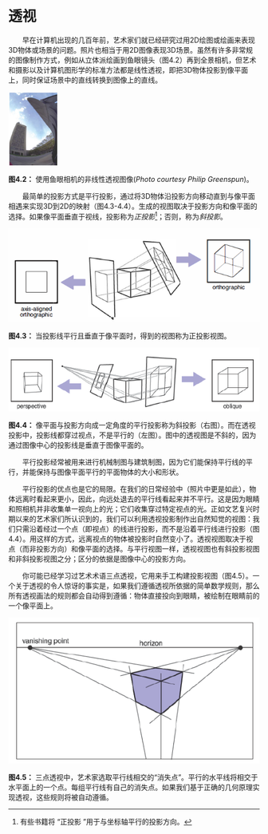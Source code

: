 # 透视

&emsp;&emsp;早在计算机出现的几百年前，艺术家们就已经研究过用2D绘图或绘画来表现3D物体或场景的问题。照片也相当于用2D图像表现3D场景。虽然有许多非常规的图像制作方式，例如从立体派绘画到鱼眼镜头（图4.2）再到全景相机，但艺术和摄影以及计算机图形学的标准方法都是线性透视，即把3D物体投影到像平面上，同时保证场景中的直线转换到图像上的直线。

![4.2](./img/4.2.png)

**图4.2：** 使用鱼眼相机的非线性透视图像(*Photo courtesy Philip Greenspun*)。

&emsp;&emsp;最简单的投影方式是平行投影，通过将3D物体沿投影方向移动直到与像平面相遇来实现3D到2D的映射（图4.3-4.4）。生成的视图取决于投影方向和像平面的选择。如果像平面垂直于视线，投影称为*正投影*[^1]；否则，称为*斜投影*。

[^1]:有些书籍将 “正投影 ”用于与坐标轴平行的投影方向。

![4.3](./img/4.3.png)

**图4.3：** 当投影线平行且垂直于像平面时，得到的视图称为正投影视图。


![4.4](./img/4.4.png)

**图4.4：** 像平面与投影方向成一定角度的平行投影称为斜投影（右图）。而在透视投影中，投影线都穿过视点，不是平行的（左图）。图中的透视图是不斜的，因为通过图像中心的投影线是垂直于图像平面的。

&emsp;&emsp;平行投影经常被用来进行机械制图与建筑制图，因为它们能保持平行线的平行，并能保持与图像平面平行的平面物体的大小和形状。

&emsp;&emsp;平行投影的优点也是它的局限。在我们的日常经验中（照片中更是如此），物体远离时看起来更小，因此，向远处退去的平行线看起来并不平行。这是因为眼睛和照相机并非收集单一视向上的光；它们收集穿过特定视点的光。正如文艺复兴时期以来的艺术家们所认识到的，我们可以利用透视投影制作出自然知觉的视图：我们只需沿着经过一个点（即视点）的线进行投影，而不是沿着平行线进行投影（图4.4）。用这样的方式，远离视点的物体被投影时自然变小了。透视视图取决于视点（而非投影方向）和像平面的选择。与平行视图一样，透视视图也有斜投影视图和非斜投影视图之分；区分的依据是图像中心的投影方向。

&emsp;&emsp;你可能已经学习过艺术术语三点透视，它用来手工构建投影视图（图4.5）。一个关于透视的令人惊讶的事实是，如果我们遵循透视所依据的简单数学规则，那么所有透视画法的规则都会自动得到遵循：物体直接投向到眼睛，被绘制在眼睛前的一个像平面上。

![4.5](./img/4.5.png)

**图4.5：** 三点透视中，艺术家选取平行线相交的“消失点”。平行的水平线将相交于水平面上的一个点。每组平行线有自己的消失点。如果我们基于正确的几何原理实现透视，这些规则将被自动遵循。